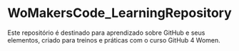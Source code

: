 # WoMakersCode_LearningRepository
Este repositório é destinado para aprendizado sobre GitHub e seus elementos, criado para treinos e práticas com o curso GitHub 4 Women. 
